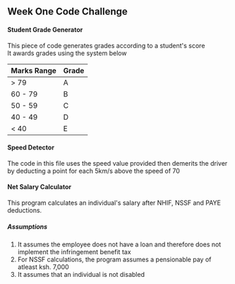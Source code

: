 ## Week One Code Challenge

#### Student Grade Generator

This piece of code generates grades according to a student's score  
It awards grades using the system below

| Marks Range | Grade |
| ----------- | ----- |
| > 79        | A     |
| 60 - 79     | B     |
| 50 - 59     | C     |
| 40 - 49     | D     |
| < 40        | E     |

#### Speed Detector

The code in this file uses the speed value provided then demerits the driver by deducting a point for each 5km/s above the speed of 70

#### Net Salary Calculator

This program calculates an individual's salary after NHIF, NSSF and PAYE deductions.

##### Assumptions

1. It assumes the employee does not have a loan and therefore does not implement the infringement benefit tax
2. For NSSF calculations, the program assumes a pensionable pay of atleast ksh. 7,000
3. It assumes that an individual is not disabled
